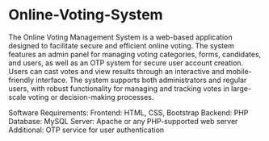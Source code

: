 # Online-Voting-System
The Online Voting Management System is a web-based application designed to facilitate secure and efficient online voting. The system features an admin panel for managing voting categories, forms, candidates, and users, as well as an OTP system for secure user account creation. Users can cast votes and view results through an interactive and mobile-friendly interface. The system supports both administrators and regular users, with robust functionality for managing and tracking votes in large-scale voting or decision-making processes.

Software Requirements:
Frontend: HTML, CSS, Bootstrap
Backend: PHP
Database: MySQL
Server: Apache or any PHP-supported web server
Additional: OTP service for user authentication

